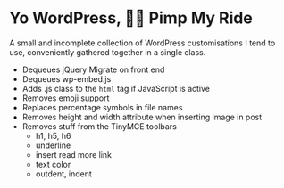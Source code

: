 # Yo WordPress, 💸🚙 Pimp My Ride
A small and incomplete collection of WordPress customisations I tend to use, conveniently gathered together in a single class.

- Dequeues jQuery Migrate on front end
- Dequeues wp-embed.js
- Adds .js class to the `html` tag if JavaScript is active
- Removes emoji support
- Replaces percentage symbols in file names
- Removes height and width attribute when inserting image in post
- Removes stuff from the TinyMCE toolbars
  - h1, h5, h6
  - underline
  - insert read more link
  - text color
  - outdent, indent
 	
